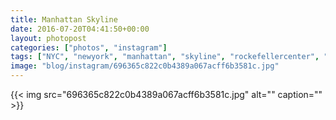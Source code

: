 ```yaml
---
title: Manhattan Skyline
date: 2016-07-20T04:41:50+00:00
layout: photopost
categories: ["photos", "instagram"]
tags: ["NYC", "newyork", "manhattan", "skyline", "rockefellercenter", "topoftherock", "sunset", "empirestatebuilding"]
image: "blog/instagram/696365c822c0b4389a067acff6b3581c.jpg"
---
```


{{< img src="696365c822c0b4389a067acff6b3581c.jpg" alt="" caption="" >}}



